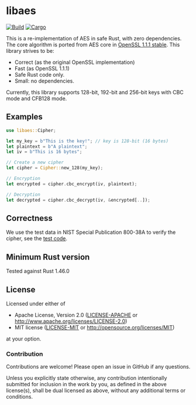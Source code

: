# libaes

[![Build](https://github.com/keepsimple1/libaes/workflows/Build%20and%20Test/badge.svg)](https://github.com/keepsimple1/libaes/actions)
[![Cargo](https://img.shields.io/crates/v/libaes.svg)](https://crates.io/crates/libaes)

This is a re-implementation of AES in safe Rust, with zero dependencies. The core algorithm is ported
from AES core in [OpenSSL 1.1.1 stable](https://github.com/openssl/openssl/blob/OpenSSL_1_1_1-stable/crypto/aes/aes_core.c).
This library strives to be:

- Correct (as the original OpenSSL implementation)
- Fast (as OpenSSL 1.1.1)
- Safe Rust code only.
- Small: no dependencies.

Currently, this library supports 128-bit, 192-bit and 256-bit keys with CBC mode and CFB128 mode.

## Examples

```rust
use libaes::Cipher;

let my_key = b"This is the key!"; // key is 128-bit (16 bytes)
let plaintext = b"A plaintext";
let iv = b"This is 16 bytes";

// Create a new cipher
let cipher = Cipher::new_128(my_key);

// Encryption
let encrypted = cipher.cbc_encrypt(iv, plaintext);

// Decryption
let decrypted = cipher.cbc_decrypt(iv, &encrypted[..]);

```

## Correctness

We use the test data in NIST Special Publication 800-38A to verify the cipher, see the [test code](tests/aes.rs).

## Minimum Rust version

Tested against Rust 1.46.0

## License

Licensed under either of

 * Apache License, Version 2.0 ([LICENSE-APACHE](LICENSE-APACHE) or http://www.apache.org/licenses/LICENSE-2.0)
 * MIT license ([LICENSE-MIT](LICENSE-MIT) or http://opensource.org/licenses/MIT)

at your option.

### Contribution

Contributions are welcome! Please open an issue in GitHub if any questions.

Unless you explicitly state otherwise, any contribution intentionally submitted
for inclusion in the work by you, as defined in the above license(s), shall be
dual licensed as above, without any additional terms or conditions.
